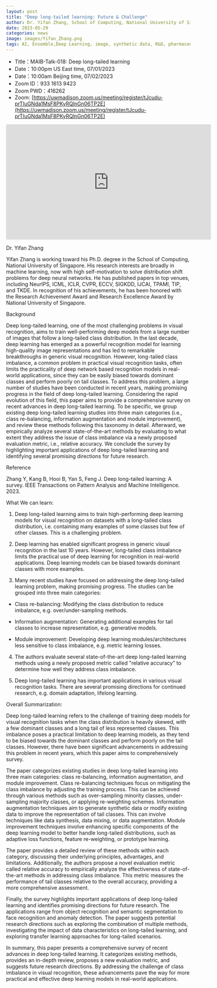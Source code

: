 ```yaml
---
layout: post
title: "Deep long-tailed learning: Future & Challenge"
author: Dr. Yifan Zhang, School of Computing, National University of Singapore
date: 2023-05-29
categories: news
image: images/Yifan_Zhang.png
tags: AI, Ensemble,Deep Learning, image, synthetic data, R&D, pharmaceutical, biomedicine, Long-tailed learning, Deep Learning
---
```


- Title：MAIB-Talk-018: Deep long-tailed learning
- Date：10:00pm US East time, 07/01/2023
- Date：10:00am Beijing time, 07/02/2023
- Zoom  ID：933 1613 9423
- Zoom PWD：416262
- Zoom: [https://uwmadison.zoom.us/meeting/register/tJcudu-prTIuGNda1MsF8PKyRQlnGn06TP2E](https://uwmadison.zoom.us/meeting/register/tJcudu-prTIuGNda1MsF8PKyRQlnGn06TP2E)

<p align="center">
<iframe width="560" height="315" src="https://www.youtube.com/embed/YC1GhRFNs8U" title="YouTube video player" frameborder="0" allow="accelerometer; autoplay; clipboard-write; encrypted-media; gyroscope; picture-in-picture" allowfullscreen></iframe>
</p>

Dr. Yifan Zhang

Yifan Zhang is working toward his Ph.D. degree in the School of Computing, National University of Singapore. His research interests are broadly in machine learning, now with high self-motivation to solve distribution shift problems for deep neural networks. He has published papers in top venues, including NeurIPS, ICML, ICLR, CVPR, ECCV, SIGKDD, IJCAI, TPAMI, TIP, and TKDE. In recognition of his achievements, he has been honored with the Research Achievement Award and Research Excellence Award by National University of Singapore.

Background

Deep long-tailed learning, one of the most challenging problems in visual recognition, aims to train well-performing deep models from a large number of images that follow a long-tailed class distribution. In the last decade, deep learning has emerged as a powerful recognition model for learning high-quality image representations and has led to remarkable breakthroughs in generic visual recognition. However, long-tailed class imbalance, a common problem in practical visual recognition tasks, often limits the practicality of deep network based recognition models in real-world applications, since they can be easily biased towards dominant classes and perform poorly on tail classes.  To address this problem, a large number of studies have been conducted in recent years, making promising progress in the field of deep long-tailed learning. Considering the rapid evolution of this field,  this paper aims to provide a comprehensive survey on recent advances in deep long-tailed learning. To be specific, we group existing deep long-tailed learning studies into three main categories (i.e., class re-balancing, information augmentation and module improvement), and review these methods  following this taxonomy in detail. Afterward, we empirically analyze several state-of-the-art  methods by evaluating to what extent they   address the issue of class imbalance via a newly proposed evaluation metric, i.e., relative accuracy.  We conclude the survey by highlighting important applications of deep long-tailed learning and identifying several promising directions for future research.

Reference

Zhang Y, Kang B, Hooi B, Yan S, Feng J. Deep long-tailed learning: A survey. IEEE Transactions on Pattern Analysis and Machine Intelligence. 2023.

What We can learn:

1. Deep long-tailed learning aims to train high-performing deep learning models for visual recognition on datasets with a long-tailed class distribution, i.e. containing many examples of some classes but few of other classes. This is a challenging problem.

2. Deep learning has enabled significant progress in generic visual recognition in the last 10 years. However, long-tailed class imbalance limits the practical use of deep learning for recognition in real-world applications. Deep learning models can be biased towards dominant classes with more examples.

3. Many recent studies have focused on addressing the deep long-tailed learning problem, making promising progress. The studies can be grouped into three main categories:

- Class re-balancing: Modifying the class distribution to reduce imbalance, e.g. over/under-sampling methods.

- Information augmentation: Generating additional examples for tail classes to increase representation, e.g. generative models. 

- Module improvement: Developing deep learning modules/architectures less sensitive to class imbalance, e.g. metric learning losses.

4. The authors evaluate several state-of-the-art deep long-tailed learning methods using a newly proposed metric called "relative accuracy" to determine how well they address class imbalance.

5. Deep long-tailed learning has important applications in various visual recognition tasks. There are several promising directions for continued research, e.g. domain adaptation, lifelong learning.

Overall Summarization:

Deep long-tailed learning refers to the challenge of training deep models for visual recognition tasks when the class distribution is heavily skewed, with a few dominant classes and a long tail of less represented classes. This imbalance poses a practical limitation to deep learning models, as they tend to be biased towards the dominant classes and perform poorly on the tail classes. However, there have been significant advancements in addressing this problem in recent years, which this paper aims to comprehensively survey.

The paper categorizes existing studies in deep long-tailed learning into three main categories: class re-balancing, information augmentation, and module improvement. Class re-balancing techniques focus on mitigating the class imbalance by adjusting the training process. This can be achieved through various methods such as over-sampling minority classes, under-sampling majority classes, or applying re-weighting schemes. Information augmentation techniques aim to generate synthetic data or modify existing data to improve the representation of tail classes. This can involve techniques like data synthesis, data mixing, or data augmentation. Module improvement techniques involve enhancing specific components of the deep learning model to better handle long-tailed distributions, such as adaptive loss functions, feature re-weighting, or prototype learning.

The paper provides a detailed review of these methods within each category, discussing their underlying principles, advantages, and limitations. Additionally, the authors propose a novel evaluation metric called relative accuracy to empirically analyze the effectiveness of state-of-the-art methods in addressing class imbalance. This metric measures the performance of tail classes relative to the overall accuracy, providing a more comprehensive assessment.

Finally, the survey highlights important applications of deep long-tailed learning and identifies promising directions for future research. The applications range from object recognition and semantic segmentation to face recognition and anomaly detection. The paper suggests potential research directions such as exploring the combination of multiple methods, investigating the impact of data characteristics on long-tailed learning, and exploring transfer learning approaches for long-tailed scenarios.

In summary, this paper presents a comprehensive survey of recent advances in deep long-tailed learning. It categorizes existing methods, provides an in-depth review, proposes a new evaluation metric, and suggests future research directions. By addressing the challenge of class imbalance in visual recognition, these advancements pave the way for more practical and effective deep learning models in real-world applications.